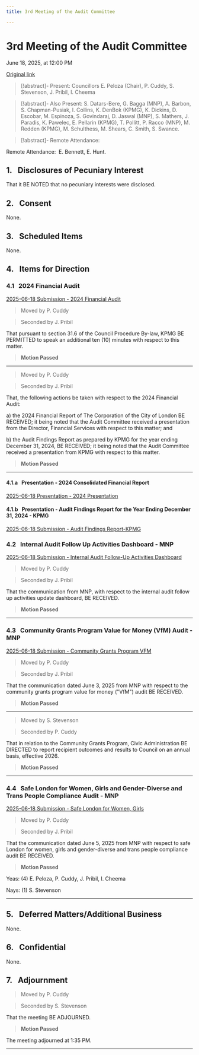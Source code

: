 ```yaml
---
title: 3rd Meeting of the Audit Committee

---
```

# 3rd Meeting of the Audit Committee

June 18, 2025, at 12:00 PM

[Original link](https://pub-london.escribemeetings.com/Meeting.aspx?Id=5df3ac01-8e45-4909-928b-20f0cd036743&Agenda=PostMinutes&lang=English)

> [!abstract]- Present:
> Councillors E. Peloza (Chair), P. Cuddy, S. Stevenson, J. Pribil, I. Cheema

> [!abstract]- Also Present:
> S. Datars-Bere, G. Bagga (MNP), A. Barbon, S. Chapman-Pusiak, I. Collins, K. DenBok (KPMG), K. Dickins, D. Escobar, M. Espinoza, S. Govindaraj, D. Jaswal (MNP), S. Mathers, J. Paradis, K. Pawelec, E. Pellarin (KPMG), T. Pollitt, P. Racco (MNP), M. Redden (KPMG), M. Schulthess, M. Shears, C. Smith, S. Swance.

> [!abstract]- Remote Attendance:
> 

Remote Attendance:  E. Bennett, E. Hunt.

## 1.&nbsp;&nbsp;&nbsp;Disclosures of Pecuniary Interest

That it BE NOTED that no pecuniary interests were disclosed.

## 2.&nbsp;&nbsp;&nbsp;Consent

None.

## 3.&nbsp;&nbsp;&nbsp;Scheduled Items

None.

## 4.&nbsp;&nbsp;&nbsp;Items for Direction

### 4.1&nbsp;&nbsp;&nbsp;2024 Financial Audit

[2025-06-18 Submission - 2024 Financial Audit](<https://pub-london.escribemeetings.com/filestream.ashx?DocumentId=117460>)

> Moved by P. Cuddy

> Seconded by J. Pribil

That pursuant to section 31.6 of the Council Procedure By-law, KPMG BE PERMITTED to speak an additional ten (10) minutes with respect to this matter. 

> **Motion Passed**

****

> Moved by P. Cuddy

> Seconded by J. Pribil

That, the following actions be taken with respect to the 2024 Financial Audit:

a) the 2024 Financial Report of The Corporation of the City of London BE RECEIVED; it being noted that the Audit Committee received a presentation from the Director, Financial Services with respect to this matter; and

b) the Audit Findings Report as prepared by KPMG for the year ending December 31, 2024, BE RECEIVED; it being noted that the Audit Committee received a presentation from KPMG with respect to this matter.

> **Motion Passed**

****

#### 4.1.a&nbsp;&nbsp;&nbsp;Presentation - 2024 Consolidated Financial Report

[2025-06-18 Presentation - 2024 Presentation](<https://pub-london.escribemeetings.com/filestream.ashx?DocumentId=117457>)

#### 4.1.b&nbsp;&nbsp;&nbsp;Presentation - Audit Findings Report for the Year Ending December 31, 2024 - KPMG 

[2025-06-18 Submission - Audit Findings Report-KPMG](<https://pub-london.escribemeetings.com/filestream.ashx?DocumentId=117458>)

### 4.2&nbsp;&nbsp;&nbsp;Internal Audit Follow Up Activities Dashboard - MNP

[2025-06-18 Submission - Internal Audit Follow-Up Activities Dashboard](<https://pub-london.escribemeetings.com/filestream.ashx?DocumentId=117455>)

> Moved by P. Cuddy

> Seconded by J. Pribil

That the communication from MNP, with respect to the internal audit follow up activities update dashboard, BE RECEIVED.

> **Motion Passed**

****

### 4.3&nbsp;&nbsp;&nbsp;Community Grants Program Value for Money (VfM) Audit - MNP

[2025-06-18 Submission - Community Grants Program VFM](<https://pub-london.escribemeetings.com/filestream.ashx?DocumentId=117459>)

> Moved by P. Cuddy

> Seconded by J. Pribil

That the communication dated June 3, 2025 from MNP with respect to the community grants program value for money ("VfM") audit BE RECEIVED.

> **Motion Passed**

****

> Moved by S. Stevenson

> Seconded by P. Cuddy

That in relation to the Community Grants Program, Civic Administration BE DIRECTED to report recipient outcomes and results to Council on an annual basis, effective 2026.

> **Motion Passed**

****

### 4.4&nbsp;&nbsp;&nbsp;Safe London for Women, Girls and Gender-Diverse and Trans People Compliance Audit - MNP

[2025-06-18 Submission - Safe London for Women, Girls](<https://pub-london.escribemeetings.com/filestream.ashx?DocumentId=117456>)

> Moved by P. Cuddy

> Seconded by J. Pribil

That the communication dated June 5, 2025 from MNP with respect to safe London for women, girls and gender-diverse and trans people compliance audit BE RECEIVED.

> **Motion Passed**

Yeas: (4) E. Peloza, P. Cuddy, J. Pribil, I. Cheema

Nays: (1) S. Stevenson

****

## 5.&nbsp;&nbsp;&nbsp;Deferred Matters/Additional Business

None.

## 6.&nbsp;&nbsp;&nbsp;Confidential 

None.

## 7.&nbsp;&nbsp;&nbsp;Adjournment

> Moved by P. Cuddy

> Seconded by S. Stevenson

That the meeting BE ADJOURNED.

> **Motion Passed**

The meeting adjourned at 1:35 PM.

****

